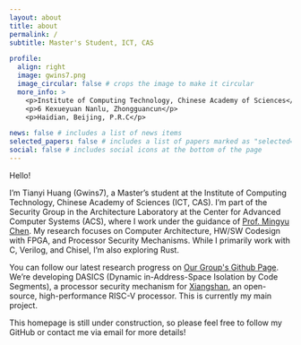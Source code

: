 ```yaml
---
layout: about
title: about
permalink: /
subtitle: Master's Student, ICT, CAS

profile:
  align: right
  image: gwins7.png
  image_circular: false # crops the image to make it circular
  more_info: >
    <p>Institute of Computing Technology, Chinese Academy of Sciences</p>
    <p>6 Kexueyuan Nanlu, Zhongguancun</p>
    <p>Haidian, Beijing, P.R.C</p>

news: false # includes a list of news items
selected_papers: false # includes a list of papers marked as "selected={true}"
social: false # includes social icons at the bottom of the page
---
```


Hello!

I’m Tianyi Huang (Gwins7), a Master’s student at the Institute of Computing Technology, Chinese Academy of Sciences (ICT, CAS). I’m part of the Security Group in the Architecture Laboratory at the Center for Advanced Computer Systems (ACS), where I work under the guidance of  [Prof. Mingyu Chen](https://asg.ict.ac.cn/cmy/english/). My research focuses on Computer Architecture, HW/SW Codesign with FPGA, and Processor Security Mechanisms. While I primarily work with C, Verilog, and Chisel, I’m also exploring Rust.

You can follow our latest research progress on [Our Group's Github Page](https://github.com/orgs/DASICS-ICT). We’re developing DASICS (Dynamic in-Address-Space Isolation by Code Segments), a processor security mechanism for [Xiangshan](https://github.com/OpenXiangShan/XiangShan), an open-source, high-performance RISC-V processor. This is currently my main project.

This homepage is still under construction, so please feel free to follow my GitHub or contact me via email for more details!